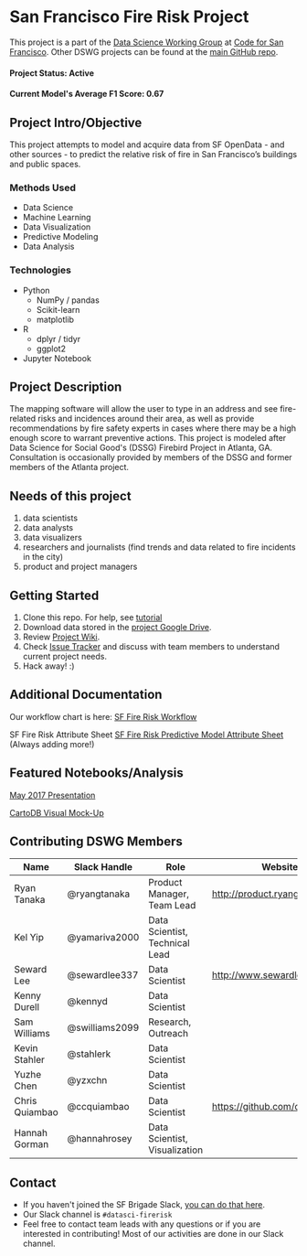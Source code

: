 # San Francisco Fire Risk Project
This project is a part of the [Data Science Working Group](http://datascience.codeforsanfrancisco.org) at [Code for San Francisco](http://www.codeforsanfrancisco.org).  Other DSWG projects can be found at the [main GitHub repo](https://github.com/sfbrigade/data-science-wg).

#### Project Status: Active
#### Current Model's Average F1 Score: 0.67

## Project Intro/Objective
This project attempts to model and acquire data from SF OpenData - and other sources - to predict the relative risk of fire in San Francisco’s buildings and public spaces.

### Methods Used
* Data Science
* Machine Learning
* Data Visualization
* Predictive Modeling
* Data Analysis

### Technologies
* Python
  * NumPy / pandas
  * Scikit-learn
  * matplotlib
* R
  * dplyr / tidyr
  * ggplot2
* Jupyter Notebook

## Project Description
The mapping software will allow the user to type in an address and see fire-related risks and incidences around their area, as well as provide recommendations by fire safety experts in cases where there may be a high enough score to warrant preventive actions.
This project is modeled after Data Science for Social Good's (DSSG) Firebird Project in Atlanta, GA. Consultation is occasionally provided by members of the DSSG and former members of the Atlanta project.

## Needs of this project
1) data scientists
2) data analysts
3) data visualizers
4) researchers and journalists (find trends and data related to fire incidents in the city)
5) product and project managers

## Getting Started
1. Clone this repo. For help, see [tutorial](https://help.github.com/articles/cloning-a-repository/)
2. Download data stored in the [project Google Drive](https://drive.google.com/drive/folders/0B7ce50Tgcva8T2JNdTlxdi1hRXc).
3. Review [Project Wiki](https://github.com/sfbrigade/datasci-firerisk/wiki).
4. Check [Issue Tracker](https://github.com/sfbrigade/datasci-firerisk/issues) and discuss with team members to understand current project needs.
5. Hack away! :) 

## Additional Documentation

Our workflow chart is here: 
[SF Fire Risk Workflow](https://docs.google.com/drawings/d/1ASvsFydQ9P6UWRNJqKOwI66rKG8koE4wKACBpGYAO_4/edit)

SF Fire Risk Attribute Sheet 
[SF Fire Risk Predictive Model Attribute Sheet](https://docs.google.com/spreadsheets/d/1-Ml8PoTZT2EgSIlxqr4b24DcctBWoLDiNInSIlyf9Vk/edit#gid=0) (Always adding more!)

## Featured Notebooks/Analysis
[May 2017 Presentation](https://docs.google.com/presentation/d/1s1-_cNY9WnjF2ieiBeY5pDDFaHKs5KM5Yvfrd26g-d8/edit#slide=id.p)

[CartoDB Visual Mock-Up](https://sheffieldhale.carto.com/viz/c4d9c6b4-35f9-11e7-bb67-0e3a376473ab/public_map)
## Contributing DSWG Members

| Name          | Slack Handle   | Role                            | Website                       |
|---------------|----------------|---------------------------------|-------------------------------|
| Ryan Tanaka   | @ryangtanaka   | Product Manager, Team Lead      | http://product.ryangtanka.com | 
| Kel Yip       | @yamariva2000  | Data Scientist, Technical Lead  |                               |
| Seward Lee    | @sewardlee337  | Data Scientist                  | http://www.sewardlee.com      |
| Kenny Durell  | @kennyd        | Data Scientist                  |                               |
| Sam Williams  | @swilliams2099 | Research, Outreach              |                               |
| Kevin Stahler | @stahlerk      | Data Scientist                  |                               |
| Yuzhe Chen    | @yzxchn        | Data Scientist                  |                               |
| Chris Quiambao| @ccquiambao    | Data Scientist                  | https://github.com/ccquiambao | 
| Hannah Gorman | @hannahrosey   | Data Scientist, Visualization   |                               |

## Contact
* If you haven't joined the SF Brigade Slack, [you can do that here](http://c4sf.me/slack).  
* Our Slack channel is `#datasci-firerisk`
* Feel free to contact team leads with any questions or if you are interested in contributing!  Most of our activities are done in our Slack channel.

